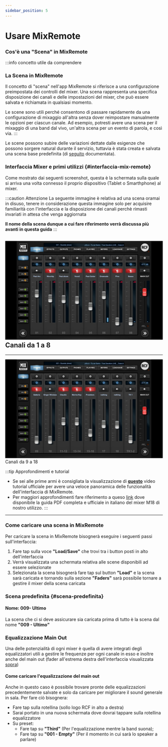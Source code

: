 ```yaml
---
sidebar_position: 5
---
```


# Usare MixRemote

### Cos'è una "Scena" in MixRemote

:::info concetto utile da comprendere
### La Scena in MixRemote

Il concetto di "scena" nell'app MixRemote si riferisce a una configurazione preimpostata dei controlli del mixer. Una scena rappresenta una specifica disposizione dei canali e delle impostazioni del mixer, che può essere salvata e richiamata in qualsiasi momento.

Le scene sono utili perché consentono di passare rapidamente da una configurazione di mixaggio all'altra senza dover reimpostare manualmente le opzioni per ciascun canale. Ad esempio, potresti avere una scena per il mixaggio di una band dal vivo, un'altra scena per un evento di parola, e così via.
:::

Le scene possono subire delle variazioni dettate dalle esigenze che possono sorgere natural durante il servizio, tuttavia è stata creata e salvata una scena base predefinita (di [seguito](#scena-predefinita) documentata). 

### Interfaccia Mixer e primi utilizzi {#interfaccia-mix-remote}

Come mostrato dai seguenti screenshot, questa è la schermata sulla quale si arriva una volta connesso il proprio dispositivo (Tablet o Smarthphone) al mixer.

:::caution Attenzione
La seguente immagine è relativa ad una scena oramai in disuso, tenere in considerazione questa immagine solo per acquisire familiarità con l'interfaccia e la disposizione dei canali perchè rimasti invariati in attesa che venga aggiornata

**Il nome della scena dunque a cui fare riferimento verrà discussa più avanti in questa guida**
:::

![Canali 1-8](../../static/img/Production/Canali%201-8.jpg)
Canali da 1 a 8
<bp/>
---

---
![Canali 9-18](../../static/img/Production/Canali%209....jpg)
Canali da 9 a 18
<bp/>

:::tip Approfondimenti e tutorial
- Se sei alle prime armi è consigliata la visualizzazione di **[questo](https://www.youtube.com/watch?v=vUX5HKI1lmM)** video tutorial ufficiale per avere una veloce panoramica delle funzionalità dell'interfaccia di MixRemote.
- Per maggiori approfondimenti fare riferimento a queso [link](https://www.rcf.it/it/products/product-detail/m-18?p_p_id=it_dvel_rcf_products_frontend_web_portlet_ProductDownloadsPortlet&p_p_lifecycle=2&p_p_state=normal&p_p_mode=view&p_p_resource_id=downloadProductFileEntry&p_p_cacheability=cacheLevelPage&_it_dvel_rcf_products_frontend_web_portlet_ProductDownloadsPortlet_productCode=STP0176&_it_dvel_rcf_products_frontend_web_portlet_ProductDownloadsPortlet_profileId=312120) dove disponibile la guida PDF completa e ufficiale in italiano del mixer M18 di nostro utilizzo.
:::
---

### Come caricare una scena in MixRemote

Per caricare la scena in MixRemote bisognerà eseguire i seguenti passi sull'interfaccia:

1. Fare tap sulla voce **"Load/Save"** che trovi tra i button posti in alto dell'interfaccia
2. Verrà visualizzata una schermata relativa alle scene disponibili ad essere selezionate
3. Selezionata la scena bisognerà fare tap sul button **"Load"** e la scena sarà caricata e tornando sulla sezione **"Faders"** sarà possibile tornare a gestire il mixer della scena caricata

### Scena predefinita {#scena-predefinita}
#### Nome: 009- Ultimo

La scena che ci si deve assicurare sia caricata prima di tutto è la scena dal nome **"009 - Ultimo"**


### Equalizzazione Main Out

Una delle potenzialità di ogni mixer è quella di avere integrati degli equalizzatori utili a gestire le frequenze per ogni canale in esso e inoltre anche del main out (fader all'estrema destra dell'interfaccia visualizzata [sopra](#interfaccia-mix-remote))

#### Come caricare l'equalizzazione del main out
Anche in questo caso è possibile trovare pronte delle equalizzazioni precedentemente salvate e solo da caricare per migliorare il sound generale in sala. Per fare ciò bisognera:

- Fare tap sulla rotellina (sollo logo RCF in alto a destra)
- Sarai portato in una nuova schermata dove dovrai tappare sulla rotellina equalizzatore
- Su preset:
  - Fare tap su **"Third"** (Per l'equalizzazione mentre la band suona);
  - Fare tap su **"001 - Empty"** (Per il momento in cui sarà lo speaker a parlare)